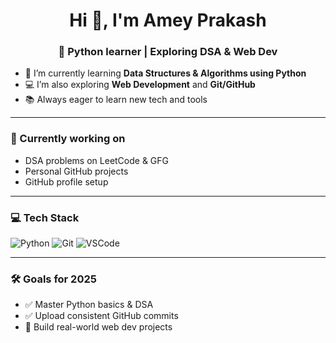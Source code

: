 <h1 align="center">Hi 👋, I'm Amey Prakash</h1>
<h3 align="center">🚀 Python learner | Exploring DSA & Web Dev</h3>

- 🌱 I’m currently learning **Data Structures & Algorithms using Python**
- 💻 I’m also exploring **Web Development** and **Git/GitHub**
- 📚 Always eager to learn new tech and tools

---

### 📌 Currently working on
- DSA problems on LeetCode & GFG
- Personal GitHub projects
- GitHub profile setup

---

### 💻 Tech Stack
![Python](https://img.shields.io/badge/Python-3776AB?style=for-the-badge&logo=python&logoColor=white)
![Git](https://img.shields.io/badge/Git-F05032?style=for-the-badge&logo=git&logoColor=white)
![VSCode](https://img.shields.io/badge/VS%20Code-007ACC?style=for-the-badge&logo=visual-studio-code&logoColor=white)

---

### 🛠️ Goals for 2025
- ✅ Master Python basics & DSA
- ✅ Upload consistent GitHub commits
- 🚀 Build real-world web dev projects
